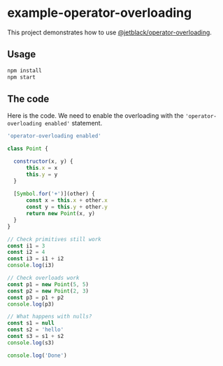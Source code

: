 # example-operator-overloading

This project demonstrates how to use [@jetblack/operator-overloading](https://github.com/rob-blackbourn/jetblack-operator-overloading).

## Usage

```bash
npm install
npm start
```

## The code

Here is the code. We need to enable the overloading with the `'operator-overloading enabled'`
statement.

```javascript
'operator-overloading enabled'

class Point {

  constructor(x, y) {
      this.x = x
      this.y = y
  }
  
  [Symbol.for('+')](other) {
      const x = this.x + other.x
      const y = this.y + other.y
      return new Point(x, y)
  }
}

// Check primitives still work
const i1 = 3
const i2 = 4
const i3 = i1 + i2
console.log(i3)

// Check overloads work
const p1 = new Point(5, 5)
const p2 = new Point(2, 3)
const p3 = p1 + p2
console.log(p3)

// What happens with nulls?
const s1 = null
const s2 = 'hello'
const s3 = s1 + s2
console.log(s3)

console.log('Done')
```

